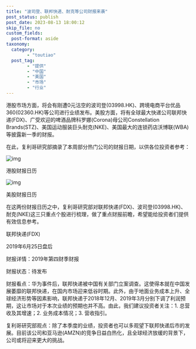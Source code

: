```yaml
---
title: "波司登、联邦快递、耐克等公司财报来袭"
post_status: publish
post_date: 2023-08-13 18:00:12
skip_file: no
custom_fields: 
  post-format: aside
taxonomy:
  category:
        - "toutiao"
  post_tag:
        - "提供"
        - "中国"
        - "美国"
        - "市场"
        - "行业"
---
```


港股市场方面，将会有刚遭0元沽空的波司登(03998.HK)、跨境电商平台优品360(02360.HK)等公司进行业绩发布。美股方面，将有全球最大快递公司联邦快递(FDX)、广受欢迎的啤酒品牌科罗娜(Corona)母公司Constellation Brands(STZ)、美国运动服装巨头耐克(NKE)、美国最大的连锁药店沃博联(WBA)等披露新一季的财报。

在此，复利哥研究部摘录了本周部分热门公司的财报日期，以供各位投资者参考：

![img](https://cdn.fendou.la/funstoutiao/2019/06/eddid.png)

港股财报日历

![img](https://cdn.fendou.la/funstoutiao/2019/06/eddid-1.png)

美股财报日历

在这两份财报日历之中，复利哥研究部对联邦快递(FDX)、波司登(03998.HK)、耐克(NKE)这三只重点个股进行梳理，做了重点财报前瞻，希望能给投资者们提供有效信息参考。

联邦快递(FDX)

2019年6月25日盘后

财报详情：2019年第四财季财报

财报状态：待发布

财报看点：华为事件后，联邦快递被中国有关部门立案调查。这使得本就在中国发展萎靡的联邦快递，在国内市场迎来低谷时期。此外，由于地面业务成本上升、全球经济形势等因素影响，联邦快递于2018年12月、2019年3月分别下调了利润预期，这让市场对于本次业绩的预期也并不高。由此，我们建议投资者关注：1. 总营收及其增速；2. 业务成本情况；3. 营收指引。

复利哥研究部观点：除了本季度的业绩，投资者也可以多观望下联邦快递后市的发展。目前该公司和亚马逊(AMZN)的竞争日益白热化，且全球经济放缓的背景下，公司或将迎来更大的挑战。
